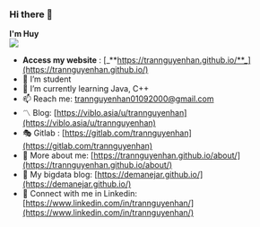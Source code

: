 ### Hi there 👋

**I'm Huy** <br />
![](https://komarev.com/ghpvc/?username=your-github-username&style=flat-square)

- **Access my website** : [_**https://trannguyenhan.github.io/**_](https://trannguyenhan.github.io/)
- 🔭 I’m student
- 🌱 I’m currently learning Java, C++
- 📫 Reach me: [trannguyenhan01092000@gmail.com](trannguyenhan01092000@gmail.com)
- 〽️ Blog: [https://viblo.asia/u/trannguyenhan](https://viblo.asia/u/trannguyenhan)
- 🎭 Gitlab : [https://gitlab.com/trannguyenhan](https://gitlab.com/trannguyenhan)
- 🔗 More about me: [https://trannguyenhan.github.io/about/](https://trannguyenhan.github.io/about/)
- 🔗 My bigdata blog: [https://demanejar.github.io/](https://demanejar.github.io/)
- 🔗 Connect with me in Linkedin: [https://www.linkedin.com/in/trannguyenhan/](https://www.linkedin.com/in/trannguyenhan/)
<!--
<br />
<p><img align="left" src="https://github-readme-stats.vercel.app/api/top-langs/?username=trannguyenhan&layout=compact&hide=html" alt="trannguyenhan" /></p> 
--><!--
<p><img align="left" src="https://github-readme-stats.vercel.app/api?username=trannguyenhan&show_icons=true" alt="trannguyenhan" /></p>
-->
